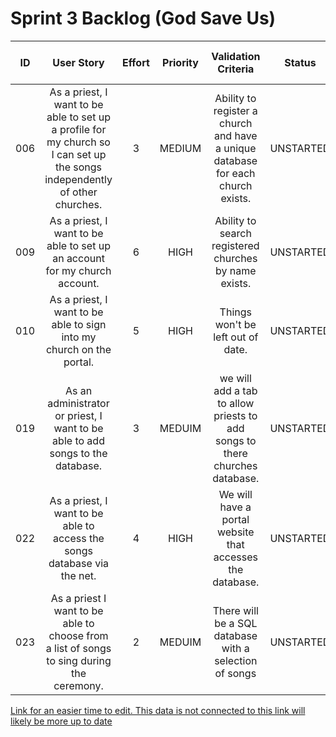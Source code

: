 # Sprint 3 Backlog (God Save Us)

| ID |User Story|Effort|Priority|Validation Criteria|Status|Who Completed This Task|
|:---:|:---:|:---:|:---:|:---:|:---:|:---:|
|006|As a priest, I want to be able to set up a profile for my church so I can set up the songs independently of other churches.|3|MEDIUM|Ability to register a church and have a unique database for each church exists.|UNSTARTED||
|009|As a priest, I want to be able to set up an account for my church account.|6|HIGH|Ability to search registered churches by name exists.|UNSTARTED||
|010|As a priest, I want to be able to sign into my church on the portal.|5|HIGH|Things won't be left out of date.|UNSTARTED||
|019|As an administrator or priest, I want to be able to add songs to the database.|3|MEDUIM|we will add a tab to allow priests to add songs to there churches database.|UNSTARTED||
|022|As a priest, I want to be able to access the songs database via the net.|4|HIGH|We will have a portal website that accesses the database.|UNSTARTED||
|023|As a priest I want to be able to choose from a list of songs to sing during the ceremony.|2|MEDUIM|There will be a SQL database with a selection of songs|UNSTARTED||

[Link for an easier time to edit. This data is not connected to this link will likely be more up to date](https://docs.google.com/spreadsheets/d/1XN6rKwXLS9GsNlR3xUBHYqMU5o3qh3YpbnUO6bJzAT0/edit?usp=sharing)
